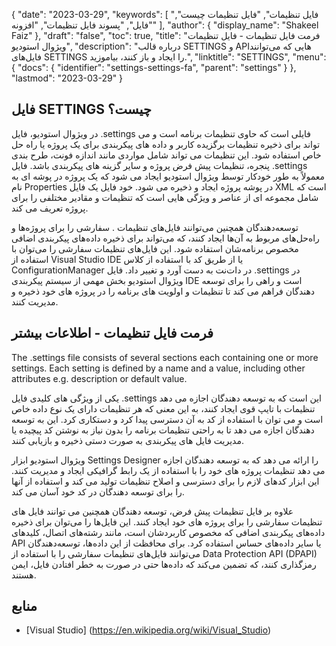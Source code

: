 {
  "date": "2023-03-29",
  "keywords": [
"فایل تنظیمات",
"فایل تنظیمات چیست",
"فایل",
"پسوند فایل تنظیمات",
"افزونه"
],
  "author": {
    "display_name": "Shakeel Faiz"
},
  "draft": "false",
  "toc": true,
  "title": "فرمت فایل تنظیمات - فایل تنظیمات ویژوال استودیو",
  "description": "درباره قالب SETTINGS و APIهایی که می‌توانند فایل‌های SETTINGS را ایجاد و باز کنند، بیاموزید.",
  "linktitle": "SETTINGS",
  "menu": {
    "docs": {
      "identifier": "settings-settings-fa",
      "parent": "settings"
}
},
  "lastmod": "2023-03-29"
}

## فایل SETTINGS چیست؟

در ویژوال استودیو، فایل .settings فایلی است که حاوی تنظیمات برنامه است و می تواند برای ذخیره تنظیمات برگزیده کاربر و داده های پیکربندی برای یک پروژه یا راه حل خاص استفاده شود. این تنظیمات می تواند شامل مواردی مانند اندازه فونت، طرح بندی پنجره، تنظیمات پیش فرض پروژه و سایر گزینه های پیکربندی باشد. فایل .settings معمولاً به طور خودکار توسط ویژوال استودیو ایجاد می شود که یک پروژه در پوشه ای به نام Properties در پوشه پروژه ایجاد و ذخیره می شود. خود فایل یک فایل XML است که شامل مجموعه ای از عناصر و ویژگی هایی است که تنظیمات و مقادیر مختلفی را برای پروژه تعریف می کند.

توسعه‌دهندگان همچنین می‌توانند فایل‌های تنظیمات . سفارشی را برای پروژه‌ها و راه‌حل‌های مربوط به آن‌ها ایجاد کنند، که می‌تواند برای ذخیره داده‌های پیکربندی اضافی مخصوص برنامه‌شان استفاده شود. این فایل‌های تنظیمات سفارشی را می‌توان با استفاده از Visual Studio IDE یا از طریق کد با استفاده از کلاس ConfigurationManager در دات‌نت به دست آورد و تغییر داد. فایل .settings در ویژوال استودیو بخش مهمی از سیستم پیکربندی IDE است و راهی را برای توسعه دهندگان فراهم می کند تا تنظیمات و اولویت های برنامه را در پروژه های خود ذخیره و مدیریت کنند.

## فرمت فایل تنظیمات - اطلاعات بیشتر

The .settings file consists of several sections each containing one or more settings. Each setting is defined by a name and a value, including other attributes e.g. description or default value.

یکی از ویژگی های کلیدی فایل .settings این است که به توسعه دهندگان اجازه می دهد تنظیمات با تایپ قوی ایجاد کنند، به این معنی که هر تنظیمات دارای یک نوع داده خاص است و می توان با استفاده از کد به آن دسترسی پیدا کرد و دستکاری کرد. این به توسعه دهندگان اجازه می دهد تا به راحتی تنظیمات برنامه را بدون نیاز به نوشتن کد پیچیده یا مدیریت فایل های پیکربندی به صورت دستی ذخیره و بازیابی کنند.

ویژوال استودیو ابزار Settings Designer را ارائه می دهد که به توسعه دهندگان اجازه می دهد تنظیمات پروژه های خود را با استفاده از یک رابط گرافیکی ایجاد و مدیریت کنند. این ابزار کدهای لازم را برای دسترسی و اصلاح تنظیمات تولید می کند و استفاده از آنها را برای توسعه دهندگان در کد خود آسان می کند.

علاوه بر فایل تنظیمات پیش فرض، توسعه دهندگان همچنین می توانند فایل های تنظیمات سفارشی را برای پروژه های خود ایجاد کنند. این فایل‌ها را می‌توان برای ذخیره داده‌های پیکربندی اضافی که مخصوص کاربردشان است، مانند رشته‌های اتصال، کلیدهای API یا سایر داده‌های حساس استفاده کرد. برای محافظت از این داده‌ها، توسعه‌دهندگان می‌توانند فایل‌های تنظیمات سفارشی را با استفاده از Data Protection API (DPAPI) رمزگذاری کنند، که تضمین می‌کند که داده‌ها حتی در صورت به خطر افتادن فایل، ایمن هستند.

## منابع
* [Visual Studio] (https://en.wikipedia.org/wiki/Visual_Studio)


